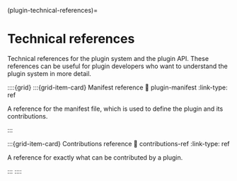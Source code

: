 (plugin-technical-references)=
# Technical references

Technical references for the plugin system and the plugin API.
These references can be useful for plugin developers who want to understand the plugin system in more detail.

::::{grid}
:::{grid-item-card} Manifest reference
:link: plugin-manifest
:link-type: ref

A reference for the manifest file, which is used to define the plugin and its contributions.

:::

:::{grid-item-card} Contributions reference
:link: contributions-ref
:link-type: ref

A reference for exactly what can be contributed by a plugin.

:::
::::

